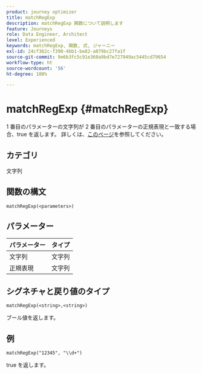 ```yaml
---
product: journey optimizer
title: matchRegExp
description: matchRegExp 関数について説明します
feature: Journeys
role: Data Engineer, Architect
level: Experienced
keywords: matchRegExp, 関数, 式, ジャーニー
exl-id: 24cf362c-f390-4bb1-be82-a079bc27fa1f
source-git-commit: 9e6b3fc5c91e360a9bd7e727949ac5445cd79654
workflow-type: ht
source-wordcount: '56'
ht-degree: 100%

---
```


# matchRegExp {#matchRegExp}

1 番目のパラメーターの文字列が 2 番目のパラメーターの正規表現と一致する場合、true を返します。 詳しくは、[このページ](https://docs.oracle.com/javase/7/docs/api/java/util/regex/Pattern.html)を参照してください。

## カテゴリ

文字列

## 関数の構文

`matchRegExp(<parameters>)`

## パラメーター

| パラメーター | タイプ |
|--- |--- |
| 文字列 | 文字列 |
| 正規表現 | 文字列 |

## シグネチャと戻り値のタイプ

`matchRegExp(<string>,<string>)`

ブール値を返します。

## 例

`matchRegExp("12345", "\\d+")`

true を返します。
